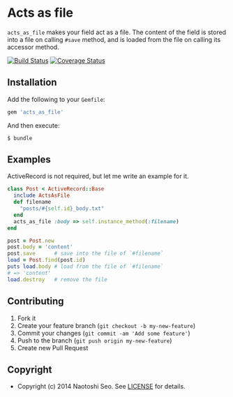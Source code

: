 # Acts as file

`acts_as_file` makes your field act as a file.
The content of the field is stored into a file on calling `#save` method, 
and is loaded from the file on calling its accessor method. 

[![Build Status](https://travis-ci.org/sonots/acts_as_file.svg)](https://travis-ci.org/sonots/acts_as_file)
[![Coverage Status](https://coveralls.io/repos/sonots/acts_as_file/badge.png)](https://coveralls.io/r/sonots/acts_as_file)

## Installation

Add the following to your `Gemfile`:

```ruby
gem 'acts_as_file'
```

And then execute:

```plain
$ bundle
```

## Examples

ActiveRecord is not required, but let me write an example for it.

```ruby
class Post < ActiveRecord::Base
  include ActsAsFile
  def filename
    "posts/#{self.id}_body.txt"
  end
  acts_as_file :body => self.instance_method(:filename)
end

post = Post.new
post.body = 'content'
post.save      # save into the file of `#filename`
load = Post.find(post.id)
puts load.body # load from the file of `#filename`
# => 'content'
load.destroy   # remove the file
```

## Contributing

1. Fork it
2. Create your feature branch (`git checkout -b my-new-feature`)
3. Commit your changes (`git commit -am 'Add some feature'`)
4. Push to the branch (`git push origin my-new-feature`)
5. Create new Pull Request

## Copyright

* Copyright (c) 2014 Naotoshi Seo. See [LICENSE](LICENSE) for details.
